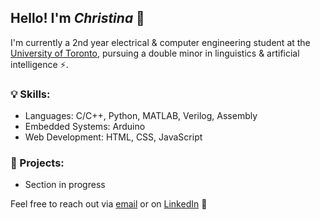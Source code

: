 <!---
endothermiic/endothermiic is a ✨ special ✨ repository because its `README.md` (this file) appears on your GitHub profile.
You can click the Preview link to take a look at your changes.
--->
## Hello! I'm *Christina* 🌻 

I'm currently a 2nd year electrical & computer engineering student at the [University of Toronto](https://www.utoronto.ca/), pursuing a double minor in linguistics & artificial intelligence ⚡. 

### 💡 Skills:
* Languages: C/C++, Python, MATLAB, Verilog, Assembly
* Embedded Systems: Arduino 
* Web Development: HTML, CSS, JavaScript

### 🚀 Projects: 
* Section in progress

Feel free to reach out via [email](mailto:christina.pizzonia@mail.utoronto.ca) or on [LinkedIn](https://www.linkedin.com/in/christina-pizzonia-05ab1a14a/) 📝
